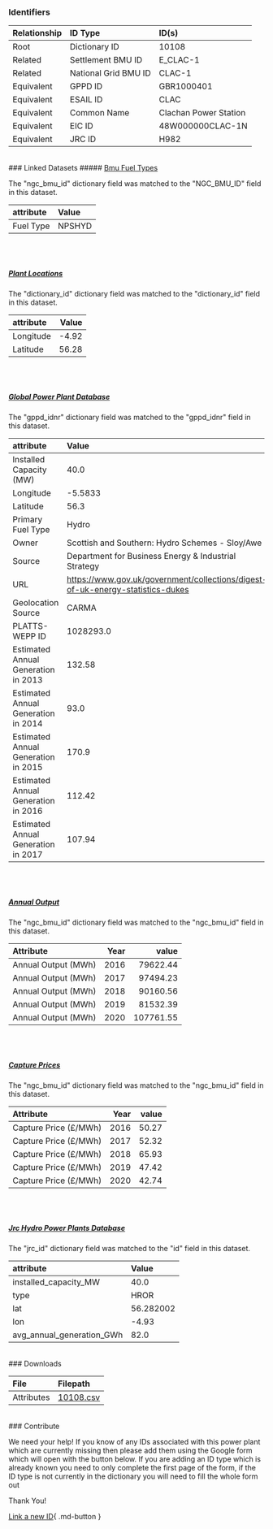 ### Identifiers

| Relationship   | ID Type              | ID(s)                 |
|:---------------|:---------------------|:----------------------|
| Root           | Dictionary ID        | 10108                 |
| Related        | Settlement BMU ID    | E_CLAC-1              |
| Related        | National Grid BMU ID | CLAC-1                |
| Equivalent     | GPPD ID              | GBR1000401            |
| Equivalent     | ESAIL ID             | CLAC                  |
| Equivalent     | Common Name          | Clachan Power Station |
| Equivalent     | EIC ID               | 48W000000CLAC-1N      |
| Equivalent     | JRC ID               | H982                  |

<br>
### Linked Datasets
##### <a href="https://osuked.github.io/Power-Station-Dictionary/datasets/bmu-fuel-types">Bmu Fuel Types</a>



The "ngc_bmu_id" dictionary field was matched to the "NGC_BMU_ID" field in this dataset.

| attribute   | Value   |
|:------------|:--------|
| Fuel Type   | NPSHYD  |

<br><br>
##### <a href="https://osuked.github.io/Power-Station-Dictionary/datasets/plant-locations">Plant Locations</a>



The "dictionary_id" dictionary field was matched to the "dictionary_id" field in this dataset.

| attribute   |   Value |
|:------------|--------:|
| Longitude   |   -4.92 |
| Latitude    |   56.28 |

<br><br>
##### <a href="https://osuked.github.io/Power-Station-Dictionary/datasets/global-power-plant-database">Global Power Plant Database</a>



The "gppd_idnr" dictionary field was matched to the "gppd_idnr" field in this dataset.

| attribute                           | Value                                                                          |
|:------------------------------------|:-------------------------------------------------------------------------------|
| Installed Capacity (MW)             | 40.0                                                                           |
| Longitude                           | -5.5833                                                                        |
| Latitude                            | 56.3                                                                           |
| Primary Fuel Type                   | Hydro                                                                          |
| Owner                               | Scottish and Southern: Hydro Schemes - Sloy/Awe                                |
| Source                              | Department for Business Energy & Industrial Strategy                           |
| URL                                 | https://www.gov.uk/government/collections/digest-of-uk-energy-statistics-dukes |
| Geolocation Source                  | CARMA                                                                          |
| PLATTS-WEPP ID                      | 1028293.0                                                                      |
| Estimated Annual Generation in 2013 | 132.58                                                                         |
| Estimated Annual Generation in 2014 | 93.0                                                                           |
| Estimated Annual Generation in 2015 | 170.9                                                                          |
| Estimated Annual Generation in 2016 | 112.42                                                                         |
| Estimated Annual Generation in 2017 | 107.94                                                                         |

<br><br>
##### <a href="https://osuked.github.io/Power-Station-Dictionary/datasets/annual-output">Annual Output</a>



The "ngc_bmu_id" dictionary field was matched to the "ngc_bmu_id" field in this dataset.

| Attribute           |   Year |     value |
|:--------------------|-------:|----------:|
| Annual Output (MWh) |   2016 |  79622.44 |
| Annual Output (MWh) |   2017 |  97494.23 |
| Annual Output (MWh) |   2018 |  90160.56 |
| Annual Output (MWh) |   2019 |  81532.39 |
| Annual Output (MWh) |   2020 | 107761.55 |

<br><br>
##### <a href="https://osuked.github.io/Power-Station-Dictionary/datasets/capture-prices">Capture Prices</a>



The "ngc_bmu_id" dictionary field was matched to the "ngc_bmu_id" field in this dataset.

| Attribute             |   Year |   value |
|:----------------------|-------:|--------:|
| Capture Price (£/MWh) |   2016 |   50.27 |
| Capture Price (£/MWh) |   2017 |   52.32 |
| Capture Price (£/MWh) |   2018 |   65.93 |
| Capture Price (£/MWh) |   2019 |   47.42 |
| Capture Price (£/MWh) |   2020 |   42.74 |

<br><br>
##### <a href="https://osuked.github.io/Power-Station-Dictionary/datasets/jrc-hydro-power-plants-database">Jrc Hydro Power Plants Database</a>



The "jrc_id" dictionary field was matched to the "id" field in this dataset.

| attribute                 | Value     |
|:--------------------------|:----------|
| installed_capacity_MW     | 40.0      |
| type                      | HROR      |
| lat                       | 56.282002 |
| lon                       | -4.93     |
| avg_annual_generation_GWh | 82.0      |


<br>
### Downloads


| File       | Filepath                                                                              |
|:-----------|:--------------------------------------------------------------------------------------|
| Attributes | [10108.csv](https://osuked.github.io/Power-Station-Dictionary/object_attrs/10108.csv) |


<br>
### Contribute

We need your help! If you know of any IDs associated with this power plant which are currently missing then please add them using the Google form which will open with the button below. If you are adding an ID type which is already known you need to only complete the first page of the form, if the ID type is not currently in the dictionary you will need to fill the whole form out

Thank You!

[Link a new ID](https://docs.google.com/forms/d/e/1FAIpQLSc5jRsQ7NgiLLXbwo9PUdwTQyuqbRwThltG56-o6NVSe7E_nw/viewform?usp=pp_url&entry.251912331=10108){ .md-button }